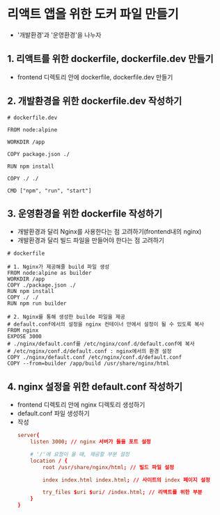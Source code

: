 # 리액트 앱을 위한 도커 파일 만들기
- '개발환경'과 '운영환경'을 나누자
## 1. 리액트를 위한 dockerfile, dockerfile.dev 만들기
- frontend 디렉토리 안에 dockerfile, dockerfile.dev 만들기
## 2. 개발환경을 위한 dockerfile.dev 작성하기
```docker
# dockerfile.dev

FROM node:alpine

WORKDIR /app

COPY package.json ./

RUN npm install

COPY ./ ./

CMD ["npm", "run", "start"]
```
## 3. 운영환경을 위한 dockerfile 작성하기
- 개발환경과 달리 Nginx를 사용한다는 점 고려하기(frontend내의 nginx)
- 개발환경과 달리 빌드 파일을 만들어야 한다는 점 고려하기
```docker
# dockerfile

# 1. Nginx가 제공해줄 build 파일 생성
FROM node:alpine as builder
WORKDIR /app
COPY ./package.json ./
RUN npm install
COPY ./ ./
RUN npm run builder

# 2. Nginx를 통해 생성한 builde 파일을 제공
# default.conf에서의 설정을 nginx 컨테이너 안에서 설정이 될 수 있도록 복사
FROM nginx
EXPOSE 3000
# ./nginx/default.conf를 /etc/nginx/conf.d/default.conf에 복사
# /etc/nginx/conf.d/default.conf : nginx에서의 환경 설정
COPY ./nginx/default.conf /etc/nginx/conf.d/default.conf
COPY --from=builder /app/build /usr/share/nginx/html

```
## 4. nginx 설정을 위한 default.conf 작성하기
- frontend 디렉토리 안에 nginx 디렉토리 생성하기
- default.conf 파일 생성하기
- 작성
    ```conf
    server{
        listen 3000; // nginx 서버가 들을 포트 설정

        # '/'에 요청이 올 때, 제공할 부분 설정
        location / {
            root /usr/share/nginx/html; // 빌드 파일 설정

            index index.html index.html; // 사이트의 index 페이지 설정

            try_files $uri $uri/ /index.html; // 리액트를 위한 부분
        }
    }
    ```